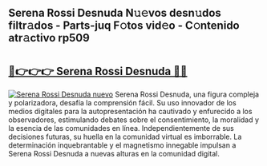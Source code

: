 ## Serena Rossi Desnuda N𝚞𝚎vos desn𝚞dos filtr𝚊dos - Parts-juq F𝚘tos vid𝚎o - C𝚘ntenido atr𝚊ctivo rp509

# <h2><a href="http://mb3vzxb.tromn.icu/?c=Serena+Rossi+Desnuda">🔗👉👉👉 Serena Rossi Desnuda 🔗🔗</a></h2>

[![Serena Rossi Desnuda nuevo](https://i.imgur.com/pEAQMta.gif)](http://mb3vzxb.tromn.icu/?c=Serena+Rossi+Desnuda)
Serena Rossi Desnuda, una figura compleja y polarizadora, desafía la comprensión fácil. Su uso innovador de los medios digitales para la autopresentación ha cautivado y enfurecido a los observadores, estimulando debates sobre el consentimiento, la moralidad y la esencia de las comunidades en línea. Independientemente de sus decisiones futuras, su huella en la comunidad virtual es imborrable. La determinación inquebrantable y el magnetismo innegable impulsan a Serena Rossi Desnuda a nuevas alturas en la comunidad digital.
